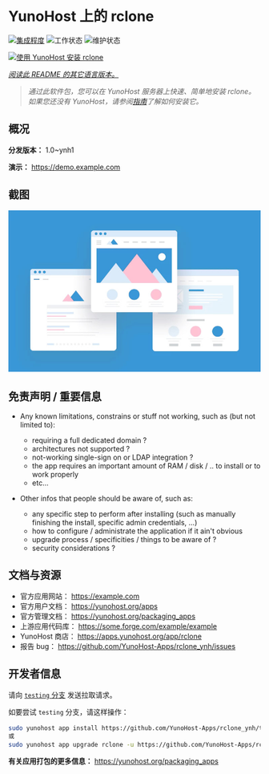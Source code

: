 <!--
注意：此 README 由 <https://github.com/YunoHost/apps/tree/master/tools/readme_generator> 自动生成
请勿手动编辑。
-->

# YunoHost 上的 rclone

[![集成程度](https://dash.yunohost.org/integration/rclone.svg)](https://dash.yunohost.org/appci/app/rclone) ![工作状态](https://ci-apps.yunohost.org/ci/badges/rclone.status.svg) ![维护状态](https://ci-apps.yunohost.org/ci/badges/rclone.maintain.svg)

[![使用 YunoHost 安装 rclone](https://install-app.yunohost.org/install-with-yunohost.svg)](https://install-app.yunohost.org/?app=rclone)

*[阅读此 README 的其它语言版本。](./ALL_README.md)*

> *通过此软件包，您可以在 YunoHost 服务器上快速、简单地安装 rclone。*  
> *如果您还没有 YunoHost，请参阅[指南](https://yunohost.org/install)了解如何安装它。*

## 概况



**分发版本：** 1.0~ynh1

**演示：** <https://demo.example.com>

## 截图

![rclone 的截图](./doc/screenshots/example.jpg)

## 免责声明 / 重要信息

* Any known limitations, constrains or stuff not working, such as (but not limited to):
    * requiring a full dedicated domain ?
    * architectures not supported ?
    * not-working single-sign on or LDAP integration ?
    * the app requires an important amount of RAM / disk / .. to install or to work properly
    * etc...

* Other infos that people should be aware of, such as:
    * any specific step to perform after installing (such as manually finishing the install, specific admin credentials, ...)
    * how to configure / administrate the application if it ain't obvious
    * upgrade process / specificities / things to be aware of ?
    * security considerations ?

## 文档与资源

- 官方应用网站： <https://example.com>
- 官方用户文档： <https://yunohost.org/apps>
- 官方管理文档： <https://yunohost.org/packaging_apps>
- 上游应用代码库： <https://some.forge.com/example/example>
- YunoHost 商店： <https://apps.yunohost.org/app/rclone>
- 报告 bug： <https://github.com/YunoHost-Apps/rclone_ynh/issues>

## 开发者信息

请向 [`testing` 分支](https://github.com/YunoHost-Apps/rclone_ynh/tree/testing) 发送拉取请求。

如要尝试 `testing` 分支，请这样操作：

```bash
sudo yunohost app install https://github.com/YunoHost-Apps/rclone_ynh/tree/testing --debug
或
sudo yunohost app upgrade rclone -u https://github.com/YunoHost-Apps/rclone_ynh/tree/testing --debug
```

**有关应用打包的更多信息：** <https://yunohost.org/packaging_apps>
